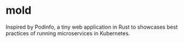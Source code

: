 # mold
Inspired by Podinfo, a tiny web application in Rust to showcases best practices of running microservices in Kubernetes.
